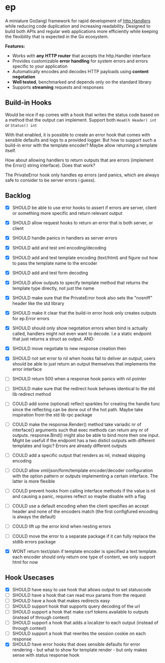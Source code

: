 # ep
A miniature Go(lang) framework for rapid development of [http.Handlers](https://pkg.go.dev/net/http?tab=doc#Handler) 
while reducing code duplication and increasing readability. Designed to build 
both APIs and regular web applications more efficiently while keeping the 
flexibility that is expected in the Go ecosystem.

__Features:__

- Works with __any HTTP router__ that accepts the http.Handler interface
- Provides customizable __error handling__ for system errors and errors specific to your application
- Automatically encodes and decodes HTTP payloads using __content negotation__ 
- __Well tested__, benchmarked and depends only on the standard library
- Supports __streaming__ requests and responses

## Build-in Hooks
Would be nice if ep comes with a hook that writes the status code based on a
method that the output can implement. Support both `Head(h Header) int`
or `Status() int`

With that enabled, it is possible to create an error hook that comes with
sensible defaults and logs to a provided logger. But how to support such a
build-in error with the template encoder? Maybe allow returning a template
itself. 

How about allowing handlers to return outputs that are errors (implement 
the Error() string interface). Does that work?

The PrivateError hook only handles ep errors (and panics, which are always
safe to consider to be server errors i guess). 


## Backlog
- [x] SHOULD be able to use error hooks to assert if errors are server, client or
      		 something more specific and return relevant output
- [x] SHOULD allow request hooks to return an error that is both server, or client
- [x] SHOULD handle panics in handlers as server errors
- [x] SHOULD add and test xml encoding/decoding
- [x] SHOULD add and test template encoding (text/html) and figure out how to
      		 pass the template name to the encoder
- [x] SHOULD add and test form decoding
- [x] SHOULD allow outputs to specify template method that returns the template
             type directly, not just the name
- [x] SHOULD make sure that the PrivateError hook also sets the "nosniff"
			 header like the std library
- [x] SHOULD make it clear that the build-in error hook only creates outputs for
             ep.Error errors
- [x] SHOULD should only show negotation errors when bind is actually called,
             handlers might not even want to decode. I.e a static endpoint that
             just returns a struct as output. AND:
- [x] SHOULD move negotiate to new response creation then
- [x] SHOULD not set error to nil when hooks fail to deliver an output, users
             should be able to just return an output themselves that implements
             the error interface
- [ ] SHOULD return 500 when a response hook panics with nil pointer
- [ ] SHOULD make sure that the redirect hook behaves identical to the std lib
             redirect method

- [ ] COULD  add some (optional) reflect sparkles for creating the handle func
             since the reflecting can be done out of the hot path. Maybe take
             inspiration from the std lib rpc package
- [ ] COULD  make the response.Render() method take variadic nr of interface{}
             arguments such that exec methods can return any nr of outputs.
             response.Bind() might also be able to bind more then one input.
             Might be usefull if the endpoint has a two distict outputs with
             different templates and logic? Errors are already different outputs
- [ ] COULD  add a specific output that renders as nil, instead skipping encoding 
- [ ] COULD  allow xml/json/form/template encoder/decoder configuration with the
             option pattern or outputs implementing a certain interface. The 
             latter is more flexible
- [ ] COULD  prevent hooks from calling interface methods if the value is nil and
      		 causing a panic, requires reflect so maybe disable with a flag
- [ ] COULD  use a default encoding when the client specifies an accept header
      		 and none of the encoders match (the first configfured encoding
      		 is always the default)
- [ ] COULD  lift up the error kind when nesting errors
- [ ] COULD  move the error to a separate package if it can fully replace the
             stdlib errors package

- [x] WONT   return text/plain if template encoder is specified a text template. 
             each encoder should only return one type of content, we only support
             html for now

## Hook Usecases
- [x] SHOULD have easy to use hook that allows output to set statuscode
- [ ] SHOULD have a hook that can read mux params from the request
- [ ] SHOULD have a hook that makes redirects easy
- [ ] SHOULD support hook that supports query decoding of the url
- [ ] SHOULD support a hook that make csrf tokens available to outputs (instead of through context)
- [ ] SHOULD support a hook that adds a localizer to each output (instead of through context)
- [ ] SHOULD support a hook that rewrites the session cookie on each response
- [x] SHOULD have error hooks that does sensible defaults for error rendering
		- but what to show for template render
		- but only makes sense with status response hook
